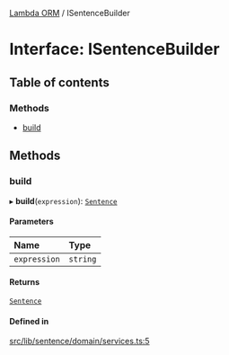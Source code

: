 [Lambda ORM](../README.md) / ISentenceBuilder

# Interface: ISentenceBuilder

## Table of contents

### Methods

- [build](ISentenceBuilder.md#build)

## Methods

### build

▸ **build**(`expression`): [`Sentence`](../classes/Sentence.md)

#### Parameters

| Name | Type |
| :------ | :------ |
| `expression` | `string` |

#### Returns

[`Sentence`](../classes/Sentence.md)

#### Defined in

[src/lib/sentence/domain/services.ts:5](https://github.com/FlavioLionelRita/lambdaorm/blob/b6e694ea/src/lib/sentence/domain/services.ts#L5)
